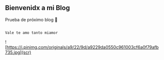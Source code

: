 ## Bienvenidx a mi Blog

Prueba de próximo blog 🥵

```markdown

Vale te amo tanto miamor 

```
![https://i.pinimg.com/originals/a9/22/9d/a9229da0550c961003cf6a0f79afb735.jpg](scr)
